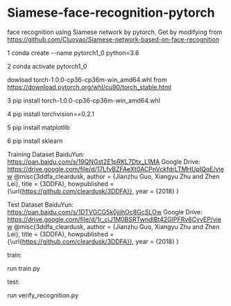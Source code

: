 # Siamese-face-recognition-pytorch
face recognition using Siamese network by pytorch, Get by modifying from https://github.com/Cluoyao/Siamese-network-based-on-face-recognition

1 conda create --name pytorch1_0 python=3.6 

2 conda activate pytorch1_0 

dowload torch-1.0.0-cp36-cp36m-win_amd64.whl from https://download.pytorch.org/whl/cu90/torch_stable.html

3 pip install torch-1.0.0-cp36-cp36m-win_amd64.whl 

4 pip install torchvision==0.2.1

5 pip install matplotlib

6 pip install sklearn

Training Dataset
BaiduYun: https://pan.baidu.com/s/19QNGst2E1pRKL7Dtx_L1MA
Google Drive: https://drive.google.com/file/d/17LfvBZFAeXt0ACPnVckfdrLTMHUpIQqE/view
@misc{3ddfa_cleardusk,
author = {Jianzhu Guo, Xiangyu Zhu and Zhen Lei},
title = {3DDFA},
howpublished = {\url{https://github.com/cleardusk/3DDFA}},
year = {2018}
}

Test Dataset
BaiduYun: https://pan.baidu.com/s/1DTVGCG5k0jjjhOc8GcSLOw
Google Drive: https://drive.google.com/file/d/1r_ciJ1M0BSRTwndIBt42GlPFRv6CvvEP/view
@misc{3ddfa_cleardusk,
author = {Jianzhu Guo, Xiangyu Zhu and Zhen Lei},
title = {3DDFA},
howpublished = {\url{https://github.com/cleardusk/3DDFA}},
year = {2018}
}

train:

run train.py

test:

run verify_recognition.py


